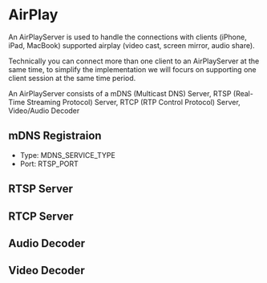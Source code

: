 # AirPlay

An AirPlayServer is used to handle the connections with clients (iPhone, iPad, MacBook) supported airplay (video cast, screen mirror, audio share).

Technically you can connect more than one client to an AirPlayServer at the same time, to simplify the implementation we will focurs on supporting one client session at the same time period.

An AirPlayServer consists of a mDNS (Multicast DNS) Server, RTSP (Real-Time Streaming Protocol) Server, RTCP (RTP Control Protocol) Server, Video/Audio Decoder

## mDNS Registraion

- Type: MDNS_SERVICE_TYPE
- Port: RTSP_PORT

## RTSP Server

## RTCP Server

## Audio Decoder

## Video Decoder

